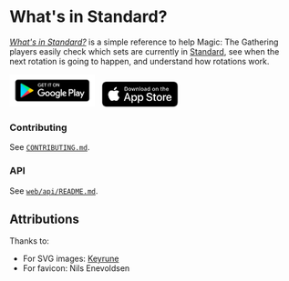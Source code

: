 # What's in Standard?

_[What's in Standard?][website]_ is a simple reference to help Magic: The Gathering
players easily check which sets are currently in [Standard][standard-official], see when
the next rotation is going to happen, and understand how rotations work.

<a
href='https://play.google.com/store/apps/details?id=com.whatsinstandard&utm_source=github&pcampaignid=pcampaignidMKT-Other-global-all-co-prtnr-py-PartBadge-Mar2515-1'><img
alt='Get it on Google Play'
src='./web/assets/img/googleplay.png'
width="150"/></a>
&nbsp;&nbsp;<a
href='https://apps.apple.com/ag/app/whats-in-standard/id1575154818'><img alt='Get it
on the App Store' src='./web/assets/img/appstore.svg' width='134'/></a>

[website]: https://whatsinstandard.com/
[standard-official]: http://magic.wizards.com/en/content/standard-formats-magic-gathering

### Contributing

See [`CONTRIBUTING.md`](./CONTRIBUTING.md).

### API

See [`web/api/README.md`][api-readme].

[api-readme]: ./web/api/README.md

## Attributions

Thanks to:

- For SVG images: [Keyrune][keyrune]
- For favicon: Nils Enevoldsen

[keyrune]: https://github.com/andrewgioia/keyrune
